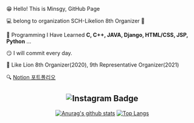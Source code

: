 
😁 Hello! This is Minsgy, GitHub Page  


💻 belong to organization  SCH-Likelion 8th Organizer 🦁  


🤩 Programming I Have Learned **C, C++, JAVA, Django, HTML/CSS, JSP, Python** ...  


😏 I will commit every day.  
  
🦁 Like Lion 8th Organizer(2020), 9th Representative Organizer(2021)  
  
🔍 [Notion 포트폴리오](https://www.notion.so/2d15dcbec9d144fd9c1ba8d850f721de)  
  
  
<div align=center>

  

![Instagram Badge](https://img.shields.io/badge/Instagram-ff69b4?style=flat-square&logo=instagram&logoColor=white&link=https://www.instagram.com/min_sgy/)
---


[![Anurag's github stats](https://github-readme-stats.vercel.app/api?username=minsgy&show_icons=true&theme=graywhite )](https://github.com/anuraghazra/github-readme-stats)
[![Top Langs](https://github-readme-stats.vercel.app/api/top-langs/?username=minsgy&layout=compact)](https://github.com/anuraghazra/github-readme-stats)
</div>
